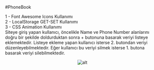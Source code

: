 #PhoneBook

1 - Font Awesome Icons Kullanımı  
2 - LocalStorage GET-SET Kullanımı  
3 - CSS Animation Kullanımı  
Siteye giriş yapan kullanıcı, öncelikle Name ve Phone Number alanlarını doğru bir şekilde doldurduktan sonra + butonuna basarak veriyi listeye eklemektedir. Listeye ekleme yapan kullanıcı isterse 2. butondan veriyi düzenleyebilmektedir. Eğer kullanıcı bu veriyi silmek isterse 1. butona basarak veriyi silebilmektedir.  

<div align="center">
    <img src="https://www.resimupload.org/images/2023/08/10/phoneBookab87e765ad6cd272.md.png" alt="alt" style="max-width: 100%; height: auto;">
</div>
